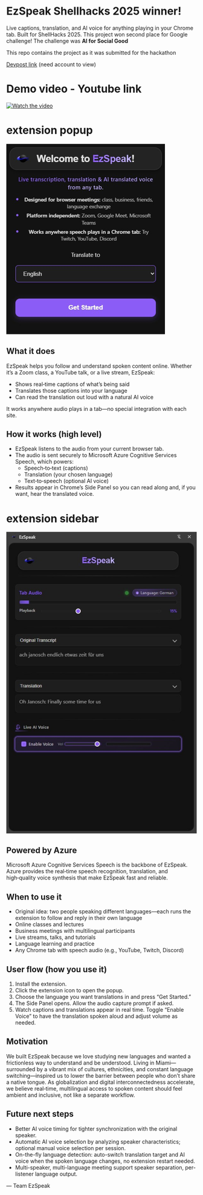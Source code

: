 # EzSpeak Shellhacks 2025 winner!
Live captions, translation, and AI voice for anything playing in your Chrome tab. Built for ShellHacks 2025. This project won second place for Google challenge! The challenge was **AI for Social Good** 

This repo contains the project as it was submitted for the hackathon

[Devpost link](https://devpost.com/software/ezspeak-30hy1w) (need account to view)

# Demo video - Youtube link
[![Watch the video](https://img.youtube.com/vi/0lh1fenJgQw/0.jpg)](https://youtu.be/0lh1fenJgQw)
# extension popup
![EzSpeak Popup](./EzSpeak_popup.jpg)

## What it does
EzSpeak helps you follow and understand spoken content online. Whether it’s a Zoom class, a YouTube talk, or a live stream, EzSpeak:
- Shows real‑time captions of what’s being said
- Translates those captions into your language
- Can read the translation out loud with a natural AI voice

It works anywhere audio plays in a tab—no special integration with each site.

## How it works (high level)
- EzSpeak listens to the audio from your current browser tab.
- The audio is sent securely to Microsoft Azure Cognitive Services Speech, which powers:
  - Speech‑to‑text (captions)
  - Translation (your chosen language)
  - Text‑to‑speech (optional AI voice)
- Results appear in Chrome’s Side Panel so you can read along and, if you want, hear the translated voice.
# extension sidebar
![EzSpeak Popup](./EzSpeak_sidebar.jpg)

## Powered by Azure
Microsoft Azure Cognitive Services Speech is the backbone of EzSpeak. Azure provides the real‑time speech recognition, translation, and high‑quality voice synthesis that make EzSpeak fast and reliable.

## When to use it
- Original idea: two people speaking different languages—each runs the extension to follow and reply in their own language
- Online classes and lectures
- Business meetings with multilingual participants
- Live streams, talks, and tutorials
- Language learning and practice
- Any Chrome tab with speech audio (e.g., YouTube, Twitch, Discord)

## User flow (how you use it)
1. Install the extension.
2. Click the extension icon to open the popup.
3. Choose the language you want translations in and press “Get Started.”
4. The Side Panel opens. Allow the audio capture prompt if asked.
5. Watch captions and translations appear in real time. Toggle “Enable Voice” to have the translation spoken aloud and adjust volume as needed.

## Motivation
We built EzSpeak because we love studying new languages and wanted a frictionless way to understand and be understood. Living in Miami—surrounded by a vibrant mix of cultures, ethnicities, and constant language switching—inspired us to lower the barrier between people who don’t share a native tongue. As globalization and digital interconnectedness accelerate, we believe real‑time, multilingual access to spoken content should feel ambient and inclusive, not like a separate workflow.

## Future next steps
- Better AI voice timing for tighter synchronization with the original speaker.
- Automatic AI voice selection by analyzing speaker characteristics; optional manual voice selection per session.
- On-the-fly language detection: auto-switch translation target and AI voice when the spoken language changes, no extension restart needed.
- Multi-speaker, multi-language meeting support speaker separation, per-listener language output.


— Team EzSpeak
